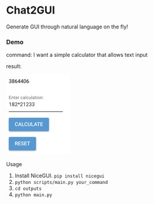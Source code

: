# Chat2GUI

Generate GUI through natural language on the fly!

### Demo

command: I want a simple calculator that allows text input

result:

<img src="figures/demo.jpg" alt="demo.pic" style="zoom:50%;" />

Usage

1. Install NiceGUI. `pip install nicegui`
2. `python scripts/main.py your_command`
3. `cd outputs`
4. `python main.py`
